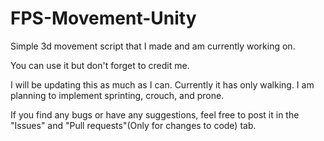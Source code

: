 # FPS-Movement-Unity
Simple 3d movement script that I made and am currently working on. 


You can use it but don't forget to credit me.


I will be updating this as much as I can. Currently it has only walking.
I am planning to implement sprinting, crouch, and prone. 

If you find any bugs or have any suggestions, feel free to post it in the "Issues" and "Pull requests"(Only for changes to code) tab.

